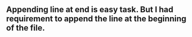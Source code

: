 Appending line at end is easy task. But I had requirement to append the line at the beginning of the file.
- 